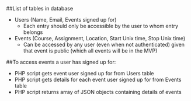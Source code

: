 ##List of tables in database

* Users (Name, Email, Events signed up for)
	* Each entry should only be accessible by the user to whom entry belongs
* Events (Course, Assignment, Location, Start Unix time, Stop Unix time)
	* Can be accessed by any user (even when not authenticated) given that event is public (which all events will be in the MVP)

##To access events a user has signed up for:
* PHP script gets event user signed up for from Users table
* PHP script gets details for each event user signed up for from Events table
* PHP script returns array of JSON objects containing details of events